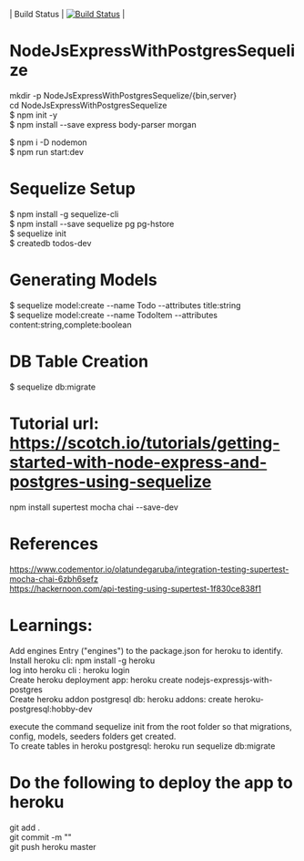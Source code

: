 | Build Status | [![Build Status](http://img.shields.io/travis/badges/badgerbadgerbadger.svg?style=flat-square)](https://gitlab.com/senth542002/NodeJsExpressWithPostgresSequelize/pipelines/60542480) |

# NodeJsExpressWithPostgresSequelize <br/>

mkdir -p NodeJsExpressWithPostgresSequelize/{bin,server} <br/>
cd NodeJsExpressWithPostgresSequelize <br/>
$ npm init -y <br/>
$ npm install --save express body-parser morgan <br/>

$ npm i -D nodemon <br/>
$ npm run start:dev <br/>

# Sequelize Setup <br/>

$ npm install -g sequelize-cli <br/>
$ npm install --save sequelize pg pg-hstore <br/>
$ sequelize init <br/>
$ createdb todos-dev <br/>

# Generating Models <br/>
$ sequelize model:create --name Todo --attributes title:string <br/>
$ sequelize model:create --name TodoItem --attributes content:string,complete:boolean <br/>

# DB Table Creation <br/>
$ sequelize db:migrate <br/>

# Tutorial url: https://scotch.io/tutorials/getting-started-with-node-express-and-postgres-using-sequelize <br/>

npm install supertest mocha chai --save-dev  <br/>

# References <br/>
https://www.codementor.io/olatundegaruba/integration-testing-supertest-mocha-chai-6zbh6sefz <br/>
https://hackernoon.com/api-testing-using-supertest-1f830ce838f1 <br/>


# Learnings: <br/>
Add engines Entry ("engines") to the package.json for heroku to identify. <br/>
Install heroku cli: npm install -g heroku <br/>
log into heroku cli : heroku login <br/>
Create heroku deployment app: heroku create nodejs-expressjs-with-postgres <br/>
Create heroku addon postgresql db: heroku addons: create heroku-postgresql:hobby-dev <br/>

execute the command sequelize init from the root folder so that migrations, config, models, seeders folders get created. <br/>
To create tables in heroku postgresql: heroku run sequelize db:migrate <br/>

# Do the following to deploy the app to heroku <br/>
git add . <br/>
git commit -m "" <br/>
git push heroku master <br/>



